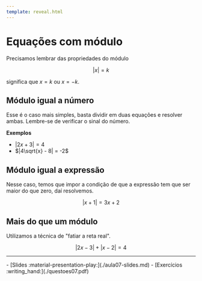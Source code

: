 ```yaml
---
template: reveal.html
---
```

# Equações com módulo

Precisamos lembrar das propriedades do módulo

$$ |x| = k$$ 

significa que $x=k$ ou $x=-k$.

## Módulo igual a número

Esse é o caso mais simples, basta dividir em duas equações e resolver ambas. Lembre-se de verificar o sinal do número.


**Exemplos**

- $|2x + 3| = 4$
- $|4\sqrt{x} - 8| = -2$

## Módulo igual a expressão

Nesse caso, temos que impor a condição de que a expressão tem que ser maior do que zero, daí resolvemos.

$$|x+1| = 3x + 2$$


## Mais do que um módulo

Utilizamos a técnica de "fatiar a reta real". 


$$|2x-3| + |x-2| = 4$$





---

<div class="grid cards" markdown>
 - [Slides :material-presentation-play:](./aula07-slides.md)
 - [Exercícios :writing_hand:](./questoes07.pdf)
</div>
